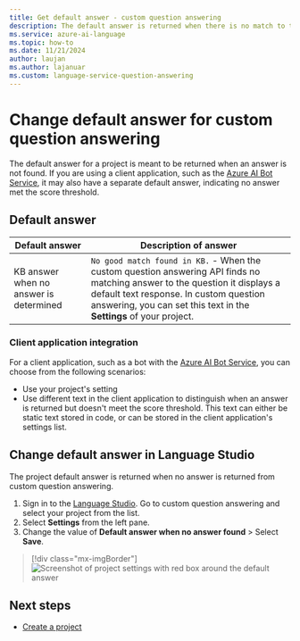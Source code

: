 ```yaml
---
title: Get default answer - custom question answering
description: The default answer is returned when there is no match to the question. You might want to change the default answer from the standard default answer in custom question answering.
ms.service: azure-ai-language
ms.topic: how-to
ms.date: 11/21/2024
author: laujan
ms.author: lajanuar
ms.custom: language-service-question-answering
---
```


# Change default answer for custom question answering

The default answer for a project is meant to be returned when an answer is not found. If you are using a client application, such as the [Azure AI Bot Service](/azure/bot-service/bot-builder-howto-qna), it may also have a separate default answer, indicating no answer met the score threshold.

## Default answer


|Default answer|Description of answer|
|--|--|
|KB answer when no answer is determined|`No good match found in KB.` - When the custom question answering API finds no matching answer to the question it displays a default text response. In custom question answering, you can set this text in the **Settings** of your project. |

### Client application integration

For a client application, such as a bot with the [Azure AI Bot Service](/azure/bot-service/bot-builder-howto-qna), you can choose from the following scenarios:

* Use your project's setting
* Use different text in the client application to distinguish when an answer is returned but doesn't meet the score threshold. This text can either be static text stored in code, or can be stored in the client application's settings list.

## Change default answer in Language Studio

The project default answer is returned when no answer is returned from custom question answering.

1. Sign in to the [Language Studio](https://language.azure.com). Go to custom question answering and select your project from the list.
1. Select **Settings** from the left pane.
1. Change the value of **Default answer when no answer found** > Select **Save**.

> [!div class="mx-imgBorder"]
> ![Screenshot of project settings with red box around the default answer](../media/change-default-answer/settings.png)

## Next steps

* [Create a project](manage-knowledge-base.md)
